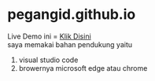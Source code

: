 # pegangid.github.io
Live Demo ini = <a href="https://ahmadbadri25.github.io/pegang/"> Klik Disini </a><br>
saya memakai bahan pendukung yaitu <br>
 1. visual studio code<br>
 2. browernya microsoft edge atau chrome<br>

